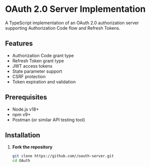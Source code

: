 # OAuth 2.0 Server Implementation

A TypeScript implementation of an OAuth 2.0 authorization server supporting Authorization Code flow and Refresh Tokens.

## Features

- Authorization Code grant type
- Refresh Token grant type
- JWT access tokens
- State parameter support
- CSRF protection
- Token expiration and validation

## Prerequisites

- Node.js v18+
- npm v9+
- Postman (or similar API testing tool)

## Installation

1. **Fork the repository**
   ```bash
   git clone https://github.com//oauth-server.git
   cd OAuth    
